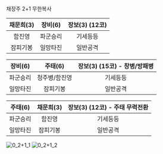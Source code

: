 채장주 2+1 무한복사

채문희(3)|장비(6)|장보(3) (12코)
|:---:|:---:|:---:|
함진영|파군승리|기세등등
잠피기봉|일망타진|일반공격

장비(6)|주태(6)|장보(3) (15코) - 창병/방패병
|:---:|:---:|:---:|
파군승리|청주병/함진영|기세등등
일망타진|잠피기봉|일반공격

주태(6)|채문희(3)|장보(3) (12코) - 주태 무력전환
|:---:|:---:|:---:|
파군승리|함진영|기세등등
일망타진|잠피기봉|일반공격

![0_2+1_1](https://github.com/user-attachments/assets/951d786b-0ef8-4f77-986f-95f2b8a47b61)
![0_2+1_2](https://github.com/user-attachments/assets/e9895530-a3d0-4a5b-8680-18537f8e24b1)
